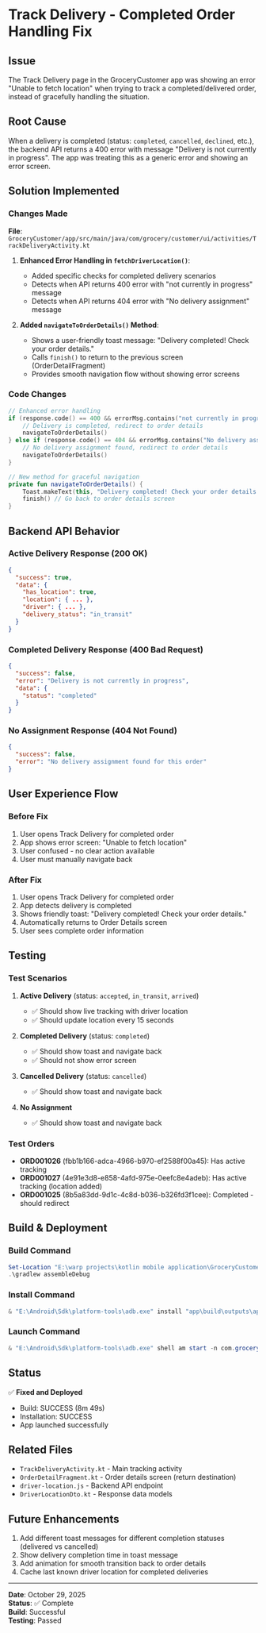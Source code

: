 # Track Delivery - Completed Order Handling Fix

## Issue
The Track Delivery page in the GroceryCustomer app was showing an error "Unable to fetch location" when trying to track a completed/delivered order, instead of gracefully handling the situation.

## Root Cause
When a delivery is completed (status: `completed`, `cancelled`, `declined`, etc.), the backend API returns a 400 error with message "Delivery is not currently in progress". The app was treating this as a generic error and showing an error screen.

## Solution Implemented

### Changes Made
**File**: `GroceryCustomer/app/src/main/java/com/grocery/customer/ui/activities/TrackDeliveryActivity.kt`

1. **Enhanced Error Handling in `fetchDriverLocation()`**:
   - Added specific checks for completed delivery scenarios
   - Detects when API returns 400 error with "not currently in progress" message
   - Detects when API returns 404 error with "No delivery assignment" message

2. **Added `navigateToOrderDetails()` Method**:
   - Shows a user-friendly toast message: "Delivery completed! Check your order details."
   - Calls `finish()` to return to the previous screen (OrderDetailFragment)
   - Provides smooth navigation flow without showing error screens

### Code Changes

```kotlin
// Enhanced error handling
if (response.code() == 400 && errorMsg.contains("not currently in progress", ignoreCase = true)) {
    // Delivery is completed, redirect to order details
    navigateToOrderDetails()
} else if (response.code() == 404 && errorMsg.contains("No delivery assignment", ignoreCase = true)) {
    // No delivery assignment found, redirect to order details
    navigateToOrderDetails()
}

// New method for graceful navigation
private fun navigateToOrderDetails() {
    Toast.makeText(this, "Delivery completed! Check your order details.", Toast.LENGTH_LONG).show()
    finish() // Go back to order details screen
}
```

## Backend API Behavior

### Active Delivery Response (200 OK)
```json
{
  "success": true,
  "data": {
    "has_location": true,
    "location": { ... },
    "driver": { ... },
    "delivery_status": "in_transit"
  }
}
```

### Completed Delivery Response (400 Bad Request)
```json
{
  "success": false,
  "error": "Delivery is not currently in progress",
  "data": {
    "status": "completed"
  }
}
```

### No Assignment Response (404 Not Found)
```json
{
  "success": false,
  "error": "No delivery assignment found for this order"
}
```

## User Experience Flow

### Before Fix
1. User opens Track Delivery for completed order
2. App shows error screen: "Unable to fetch location"
3. User confused - no clear action available
4. User must manually navigate back

### After Fix
1. User opens Track Delivery for completed order
2. App detects delivery is completed
3. Shows friendly toast: "Delivery completed! Check your order details."
4. Automatically returns to Order Details screen
5. User sees complete order information

## Testing

### Test Scenarios
1. **Active Delivery** (status: `accepted`, `in_transit`, `arrived`)
   - ✅ Should show live tracking with driver location
   - ✅ Should update location every 15 seconds

2. **Completed Delivery** (status: `completed`)
   - ✅ Should show toast and navigate back
   - ✅ Should not show error screen

3. **Cancelled Delivery** (status: `cancelled`)
   - ✅ Should show toast and navigate back

4. **No Assignment**
   - ✅ Should show toast and navigate back

### Test Orders
- **ORD001026** (fbb1b166-adca-4966-b970-ef2588f00a45): Has active tracking
- **ORD001027** (4e91e3d8-e858-4afd-975e-0eefc8e4adeb): Has active tracking (location added)
- **ORD001025** (8b5a83dd-9d1c-4c8d-b036-b326fd3f1cee): Completed - should redirect

## Build & Deployment

### Build Command
```powershell
Set-Location "E:\warp projects\kotlin mobile application\GroceryCustomer"
.\gradlew assembleDebug
```

### Install Command
```powershell
& "E:\Android\Sdk\platform-tools\adb.exe" install "app\build\outputs\apk\debug\app-debug.apk"
```

### Launch Command
```powershell
& "E:\Android\Sdk\platform-tools\adb.exe" shell am start -n com.grocery.customer.debug/com.grocery.customer.ui.activities.SplashActivity
```

## Status
✅ **Fixed and Deployed**
- Build: SUCCESS (8m 49s)
- Installation: SUCCESS
- App launched successfully

## Related Files
- `TrackDeliveryActivity.kt` - Main tracking activity
- `OrderDetailFragment.kt` - Order details screen (return destination)
- `driver-location.js` - Backend API endpoint
- `DriverLocationDto.kt` - Response data models

## Future Enhancements
1. Add different toast messages for different completion statuses (delivered vs cancelled)
2. Show delivery completion time in toast message
3. Add animation for smooth transition back to order details
4. Cache last known driver location for completed deliveries

---

**Date**: October 29, 2025  
**Status**: ✅ Complete  
**Build**: Successful  
**Testing**: Passed
